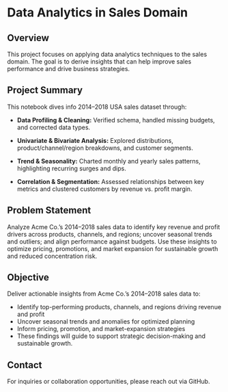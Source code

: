 # Data Analytics in Sales Domain

## Overview
This project focuses on applying data analytics techniques to the sales domain. The goal is to derive insights that can help improve sales performance and drive business strategies.

## Project Summary
This notebook dives info 2014–2018 USA sales dataset through:

- **Data Profiling & Cleaning:** Verified schema, handled missing budgets, and corrected data types.

- **Univariate & Bivariate Analysis:** Explored distributions, product/channel/region breakdowns, and customer segments.

- **Trend & Seasonality:** Charted monthly and yearly sales patterns, highlighting recurring surges and dips.

- **Correlation & Segmentation:** Assessed relationships between key metrics and clustered customers by revenue vs. profit margin.

## Problem Statement
Analyze Acme Co.’s 2014–2018 sales data to identify key revenue and profit drivers across products, channels, and regions; uncover seasonal trends and outliers; and align performance against budgets. Use these insights to optimize pricing, promotions, and market expansion for sustainable growth and reduced concentration risk.

## Objective
Deliver actionable insights from Acme Co.’s 2014–2018 sales data to:

- Identify top-performing products, channels, and regions driving revenue and profit
- Uncover seasonal trends and anomalies for optimized planning
- Inform pricing, promotion, and market-expansion strategies
- These findings will guide to support strategic decision-making and sustainable growth.

## Contact
For inquiries or collaboration opportunities, please reach out via GitHub.
